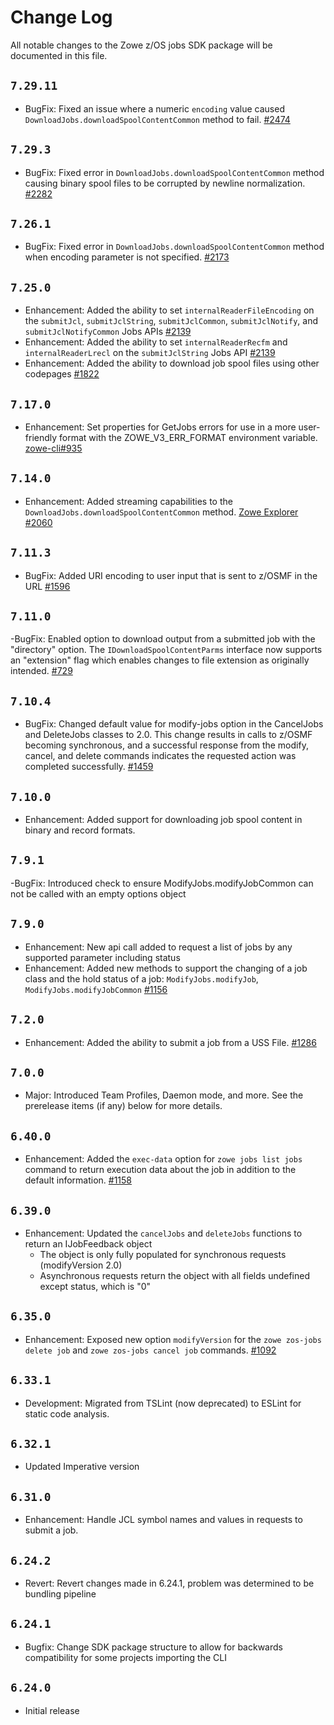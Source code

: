 # Change Log

All notable changes to the Zowe z/OS jobs SDK package will be documented in this file.

## `7.29.11`

- BugFix: Fixed an issue where a numeric `encoding` value caused `DownloadJobs.downloadSpoolContentCommon` method to fail. [#2474](https://github.com/zowe/zowe-cli/pull/2474)

## `7.29.3`

- BugFix: Fixed error in `DownloadJobs.downloadSpoolContentCommon` method causing binary spool files to be corrupted by newline normalization. [#2282](https://github.com/zowe/zowe-cli/issues/2282)

## `7.26.1`

- BugFix: Fixed error in `DownloadJobs.downloadSpoolContentCommon` method when encoding parameter is not specified. [#2173](https://github.com/zowe/zowe-cli/pull/2173)

## `7.25.0`

- Enhancement: Added the ability to set `internalReaderFileEncoding` on the `submitJcl`, `submitJclString`, `submitJclCommon`, `submitJclNotify`, and `submitJclNotifyCommon` Jobs APIs [#2139](https://github.com/zowe/zowe-cli/pull/2139)
- Enhancement: Added the ability to set `internalReaderRecfm` and `internalReaderLrecl` on the `submitJclString` Jobs API [#2139](https://github.com/zowe/zowe-cli/pull/2139)
- Enhancement: Added the ability to download job spool files using other codepages [#1822](https://github.com/zowe/zowe-cli/pull/1822)

## `7.17.0`

- Enhancement: Set properties for GetJobs errors for use in a more user-friendly format with the ZOWE_V3_ERR_FORMAT environment variable. [zowe-cli#935](https://github.com/zowe/zowe-cli/issues/935)

## `7.14.0`

- Enhancement: Added streaming capabilities to the `DownloadJobs.downloadSpoolContentCommon` method. [Zowe Explorer #2060](https://github.com/zowe/vscode-extension-for-zowe/issues/2060)

## `7.11.3`

- BugFix: Added URI encoding to user input that is sent to z/OSMF in the URL [#1596](https://github.com/zowe/zowe-cli/issues/1596)

## `7.11.0`

-BugFix: Enabled option to download output from a submitted job with the "directory" option. The `IDownloadSpoolContentParms` interface now supports an "extension" flag which enables changes to file extension as originally intended. [#729](https://github.com/zowe/zowe-cli/issues/729)

## `7.10.4`

- BugFix: Changed default value for modify-jobs option in the CancelJobs and DeleteJobs classes to 2.0. This change results in calls to z/OSMF becoming synchronous, and a successful response from the modify, cancel, and delete commands indicates the requested action was completed successfully. [#1459](https://github.com/zowe/zowe-cli/issues/1459)
## `7.10.0`

- Enhancement: Added support for downloading job spool content in binary and record formats.

## `7.9.1`

-BugFix: Introduced check to ensure ModifyJobs.modifyJobCommon can not be called with an empty options object

## `7.9.0`

- Enhancement: New api call added to request a list of jobs by any supported parameter including status
- Enhancement: Added new methods to support the changing of a job class and the hold status of a job: `ModifyJobs.modifyJob`, `ModifyJobs.modifyJobCommon` [#1156](https://github.com/zowe/zowe-cli/issues/1156)

## `7.2.0`

- Enhancement: Added the ability to submit a job from a USS File. [#1286](https://github.com/zowe/zowe-cli/issues/1286)

## `7.0.0`

- Major: Introduced Team Profiles, Daemon mode, and more. See the prerelease items (if any) below for more details.

## `6.40.0`

- Enhancement: Added the `exec-data` option for `zowe jobs list jobs` command to return execution data about the job in addition to the default information. [#1158](https://github.com/zowe/zowe-cli/issues/1158)

## `6.39.0`

- Enhancement: Updated the `cancelJobs` and `deleteJobs` functions to return an IJobFeedback object
  - The object is only fully populated for synchronous requests (modifyVersion 2.0)
  - Asynchronous requests return the object with all fields undefined except status, which is "0"

## `6.35.0`

- Enhancement: Exposed new option `modifyVersion` for the `zowe zos-jobs delete job` and `zowe zos-jobs cancel job` commands. [#1092](https://github.com/zowe/zowe-cli/issues/1092)

## `6.33.1`

- Development: Migrated from TSLint (now deprecated) to ESLint for static code analysis.

## `6.32.1`

- Updated Imperative version

## `6.31.0`

- Enhancement: Handle JCL symbol names and values in requests to submit a job.

## `6.24.2`

- Revert: Revert changes made in 6.24.1, problem was determined to be bundling pipeline

## `6.24.1`

- Bugfix: Change SDK package structure to allow for backwards compatibility for some projects importing the CLI

## `6.24.0`

- Initial release
